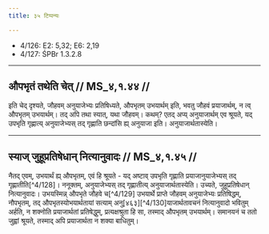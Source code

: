 ```yaml
---
title: ३५ टिप्पन्यः

---
```

- 4/126: E2: 5,32; E6: 2,19
- 4/127: ŚPBr 1.3.2.8

____________________________________________


## औपभृतं तथेति चेत् // MS_४,१.४४ //

इति चेद् दृश्यते, जौहवम् अनुयाजेभ्यः प्रतिषिध्यते, औपभृतम् उभयार्थम् इति, भवतु जौहवं प्रयाजार्थम्, न त्व् औपभृतम् उभयार्थम्। तद् अपि तथा स्यात्, यथा जौहवम्। कथम्? एतद् अप्य् अनुयाजार्थम् एव श्रूयते, यद् उपभृति गृह्णात्य् अनुयाजेभ्यस् तद् गृह्णाति छन्दांसि ह्य् अनुयाजा इति। अनुयाजार्थतास्येति।


____________________________________________


## स्याज् जुहूप्रतिषेधान् नित्यानुवादः // MS_४,१.४५ //

नैतद् एवम्, उभयार्थं ह्य् औपभृतम्, एवं हि श्रूयते - यद् अष्टाव् उपभृति गृह्णाति प्रयाजानुयाजेभ्यस् तद् गृह्णातीति[^4/128]। ननूक्तम्, अनुयाजेभ्यस् तद् गृह्णातीत्य् अनुयाजार्थतास्येति। उच्यते, जुहूप्रतिषेधान् नित्यानुवादः। उभयस्मिन्न् औपभृते जौहवे च[^4/129] उभयार्थे प्राप्ते जौहवम् अनुयाजेभ्यः प्रतिषिद्धम्, नौपभृतम्, तद् औपभृतस्योभयार्थतायां सत्याम् अनु[४६३][^4/130]याजार्थतावचनं नित्यानुवादो भवितुम् अर्हति, न शक्नोति प्रयाजार्थतां प्रतिषेद्धुम्, प्रत्यक्षश्रुता हि सा, तस्माद् औपभृतम् उभयार्थम्। समानयनं च ततो जुह्वां श्रूयते, तस्माद् अपि प्रयाजार्थता न शक्या बाधितुम्।

